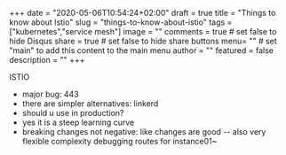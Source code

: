 +++
date = "2020-05-06T10:54:24+02:00"
draft = true
title = "Things to know about Istio"
slug = "things-to-know-about-istio"
tags = ["kubernetes","service mesh"]
image = ""
comments = true	# set false to hide Disqus
share = true	# set false to hide share buttons
menu= ""		# set "main" to add this content to the main menu
author = ""
featured = false
description = ""
+++

ISTIO
- major bug: 443
- there are simpler alternatives: linkerd
- should u use in production?
- yes it is a steep learning curve
- breaking changes
not negative: like changes are good -- also very flexible
complexity debugging routes for instance01~
